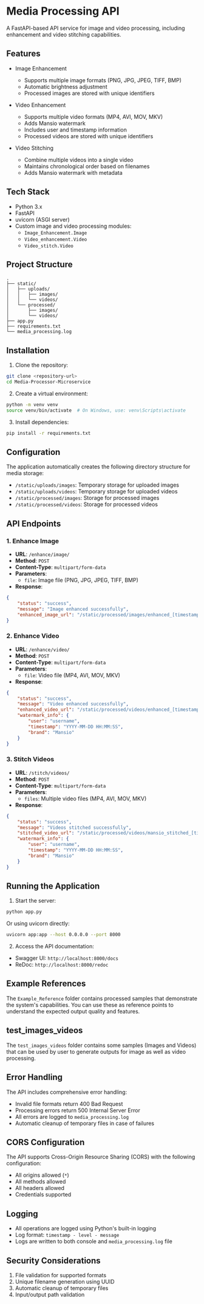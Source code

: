 # Media Processing API

A FastAPI-based API service for image and video processing, including enhancement and video stitching capabilities.

## Features

- Image Enhancement
  - Supports multiple image formats (PNG, JPG, JPEG, TIFF, BMP)
  - Automatic brightness adjustment
  - Processed images are stored with unique identifiers

- Video Enhancement
  - Supports multiple video formats (MP4, AVI, MOV, MKV)
  - Adds Mansio watermark
  - Includes user and timestamp information
  - Processed videos are stored with unique identifiers

- Video Stitching
  - Combine multiple videos into a single video
  - Maintains chronological order based on filenames
  - Adds Mansio watermark with metadata

## Tech Stack

- Python 3.x
- FastAPI
- uvicorn (ASGI server)
- Custom image and video processing modules:
  - `Image_Enhancement.Image`
  - `Video_enhancement.Video`
  - `Video_stitch.Video`

## Project Structure

```
.
├── static/
│   ├── uploads/
│   │   ├── images/
│   │   └── videos/
│   └── processed/
│       ├── images/
│       └── videos/
├── app.py
├── requirements.txt
└── media_processing.log
```

## Installation

1. Clone the repository:
```bash
git clone <repository-url>
cd Media-Processor-Microservice
```

2. Create a virtual environment:
```bash
python -m venv venv
source venv/bin/activate  # On Windows, use: venv\Scripts\activate
```

3. Install dependencies:
```bash
pip install -r requirements.txt
```

## Configuration

The application automatically creates the following directory structure for media storage:
- `/static/uploads/images`: Temporary storage for uploaded images
- `/static/uploads/videos`: Temporary storage for uploaded videos
- `/static/processed/images`: Storage for processed images
- `/static/processed/videos`: Storage for processed videos

## API Endpoints

### 1. Enhance Image
- **URL**: `/enhance/image/`
- **Method**: `POST`
- **Content-Type**: `multipart/form-data`
- **Parameters**:
  - `file`: Image file (PNG, JPG, JPEG, TIFF, BMP)
- **Response**:
```json
{
    "status": "success",
    "message": "Image enhanced successfully",
    "enhanced_image_url": "/static/processed/images/enhanced_[timestamp]_[uuid].extension"
}
```

### 2. Enhance Video
- **URL**: `/enhance/video/`
- **Method**: `POST`
- **Content-Type**: `multipart/form-data`
- **Parameters**:
  - `file`: Video file (MP4, AVI, MOV, MKV)
- **Response**:
```json
{
    "status": "success",
    "message": "Video enhanced successfully",
    "enhanced_video_url": "/static/processed/videos/enhanced_[timestamp]_[uuid].extension",
    "watermark_info": {
        "user": "username",
        "timestamp": "YYYY-MM-DD HH:MM:SS",
        "brand": "Mansio"
    }
}
```

### 3. Stitch Videos
- **URL**: `/stitch/videos/`
- **Method**: `POST`
- **Content-Type**: `multipart/form-data`
- **Parameters**:
  - `files`: Multiple video files (MP4, AVI, MOV, MKV)
- **Response**:
```json
{
    "status": "success",
    "message": "Videos stitched successfully",
    "stitched_video_url": "/static/processed/videos/mansio_stitched_[timestamp]_[uuid].mp4",
    "watermark_info": {
        "user": "username",
        "timestamp": "YYYY-MM-DD HH:MM:SS",
        "brand": "Mansio"
    }
}
```

## Running the Application

1. Start the server:
```bash
python app.py
```
Or using uvicorn directly:
```bash
uvicorn app:app --host 0.0.0.0 --port 8000
```

2. Access the API documentation:
- Swagger UI: `http://localhost:8000/docs`
- ReDoc: `http://localhost:8000/redoc`

## Example References

The `Example_Reference` folder contains processed samples that demonstrate the system's capabilities. You can use these as reference points to understand the expected output quality and features.

## test_images_videos

The `test_images_videos` folder contains some samples (Images and Videos) that can be used by user to generate outputs for image as well as video processing.

## Error Handling

The API includes comprehensive error handling:
- Invalid file formats return 400 Bad Request
- Processing errors return 500 Internal Server Error
- All errors are logged to `media_processing.log`
- Automatic cleanup of temporary files in case of failures

## CORS Configuration

The API supports Cross-Origin Resource Sharing (CORS) with the following configuration:
- All origins allowed (`*`)
- All methods allowed
- All headers allowed
- Credentials supported

## Logging

- All operations are logged using Python's built-in logging
- Log format: `timestamp - level - message`
- Logs are written to both console and `media_processing.log` file

## Security Considerations

1. File validation for supported formats
2. Unique filename generation using UUID
3. Automatic cleanup of temporary files
4. Input/output path validation
